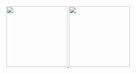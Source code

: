 <a href="https://github.com/ruimachado23">
  <img height="160em" src="https://github-readme-stats.vercel.app/api?username=ruimachado23&theme=tokyonight&show_icons=true" />
  <img height="160em" src="https://github-readme-stats.vercel.app/api/top-langs/?username=ruimachado23&theme=tokyonight&layout=compact" />
</a>
